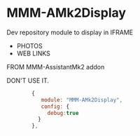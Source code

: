 # MMM-AMk2Display

Dev repository module to display in IFRAME
* PHOTOS
* WEB LINKS

FROM MMM-AssistantMk2 addon

DON'T USE IT.
```js
        {
           module: "MMM-AMk2Display",
           config: {
             debug:true
          }
        },
```
